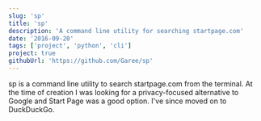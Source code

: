 ```yaml
---
slug: 'sp'
title: 'sp'
description: 'A command line utility for searching startpage.com'
date: '2016-09-20'
tags: ['project', 'python', 'cli']
project: true
githubUrl: 'https://github.com/Garee/sp'
---
```


sp is a command line utility to search startpage.com from the terminal. At the time of creation I was looking for a privacy-focused alternative to Google and Start Page was a good option. I've since moved on to DuckDuckGo.

<script src="https://asciinema.org/a/215549.js" id="asciicast-215549" async="true"></script>
